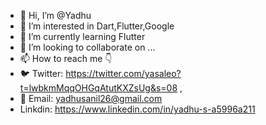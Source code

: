 - 👋 Hi, I’m @Yadhu
- 👀 I’m interested in Dart,Flutter,Google
- 🌱 I’m currently learning Flutter
- 💞️ I’m looking to collaborate on ...
- 📫 How to reach me 👇
- 🐦 Twitter: https://twitter.com/yasaleo?t=lwbkmMqqOHGqAtutKXZsUg&s=08 ,
- 📧 Email:   yadhusanil26@gmail.com
-    Linkdin: https://www.linkedin.com/in/yadhu-s-a5996a211

<!---
yasaleo/yasaleo is a ✨ special ✨ repository because its `README.md` (this file) appears on your GitHub profile.
You can click the Preview link to take a look at your changes.
--->
